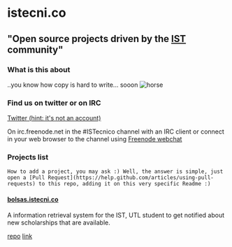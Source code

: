 istecni.co
==========

## "Open source projects driven by the [IST](www.ist.utl.pt) community"


### What is this about

..you know how copy is hard to write... sooon 
![horse](http://i0.kym-cdn.com/photos/images/newsfeed/000/117/014/GsE3k.jpg)



### Find us on twitter or on IRC

[Twitter (hint: it's not an account)](https://twitter.com/search?src=typd&q=%23ISTecnico)

On irc.freenode.net in the #ISTecnico channel with an IRC client or connect in your web browser to the channel using [Freenode webchat](http://webchat.freenode.net/?channels=ISTecnico)


### Projects list

```text
How to add a project, you may ask :) Well, the answer is simple, just open a [Pull Request](https://help.github.com/articles/using-pull-requests) to this repo, adding it on this very specific Readme :)
```

#### [bolsas.istecni.co](bolsas.istecni.co)

A information retrieval system for the IST, UTL student to get notified about new scholarships that are available.

[repo](https://github.com/diasdavid/bolsas.istecni.co)
[link](bolsas.istecni.co)

#### 
